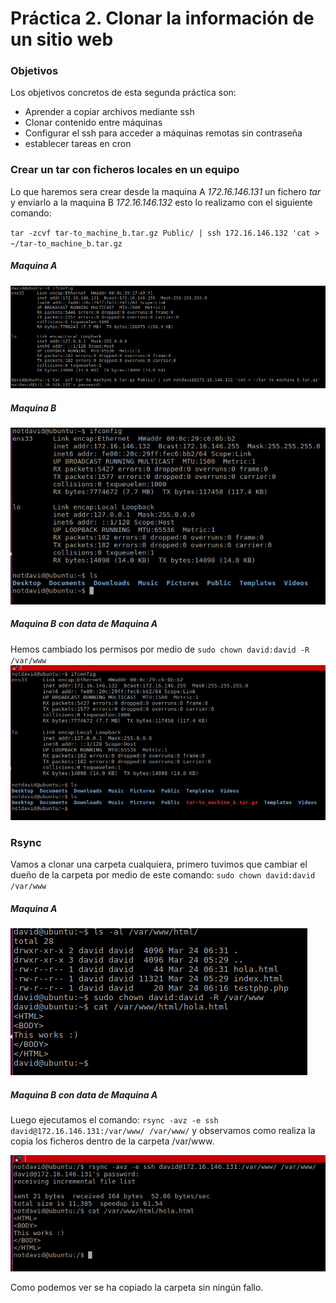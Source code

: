 # Práctica 2. Clonar la información de un sitio web

### Objetivos

Los objetivos concretos de esta segunda práctica son:
<br>
- Aprender a copiar archivos mediante ssh
- Clonar contenido entre máquinas
- Configurar el ssh para acceder a máquinas remotas sin contraseña
- establecer tareas en cron


### Crear un tar con ficheros locales en un equipo
Lo que haremos sera crear desde la maquina A *172.16.146.131* un fichero *tar* y enviarlo a la maquina B *172.16.146.132*
esto lo realizamo con el siguiente comando:

`tar -zcvf tar-to_machine_b.tar.gz Public/ | ssh 172.16.146.132 'cat > ~/tar-to_machine_b.tar.gz`

##### Maquina A

![ssh_a_b](./img/machine_a.png)

##### Maquina B

![ssh_a_b](./img/machine_b.png)


##### Maquina B con data de Maquina A
Hemos cambiado los permisos por medio de `sudo chown david:david -R /var/www
`
![ssh_a_b](./img/machine_b_sent.png)

### Rsync
Vamos a clonar una carpeta cualquiera, primero tuvimos que cambiar el dueño de la carpeta por medio de este comando:
`sudo chown david:david /var/www`

##### Maquina A
![ssh_a_b](./img/a.png)

##### Maquina B con data de Maquina A
Luego ejecutamos el comando: `rsync -avz -e ssh david@172.16.146.131:/var/www/ /var/www/` y observamos como realiza la copia los ficheros dentro de la carpeta /var/www.

![ssh_a_b](./img/b.png)

Como podemos ver se ha copiado la carpeta sin ningún fallo.
